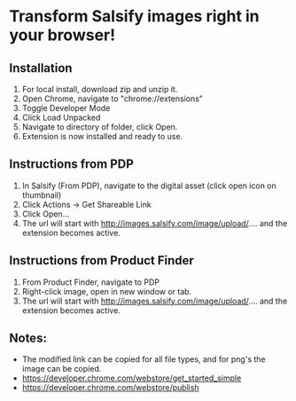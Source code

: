 # Transform Salsify images right in your browser!

## Installation
1. For local install, download zip and unzip it.
2. Open Chrome, navigate to "chrome://extensions"
3. Toggle Developer Mode
4. Click Load Unpacked
5. Navigate to directory of folder, click Open.
6. Extension is now installed and ready to use.


## Instructions from PDP
1. In Salsify (From PDP), navigate to the digital asset (click open icon on thumbnail)
2. Click Actions -> Get Shareable Link
3. Click Open...
4. The url will start with http://images.salsify.com/image/upload/.... and the extension becomes active.

## Instructions from Product Finder
1. From Product Finder, navigate to PDP
2. Right-click image, open in new window or tab. 
3. The url will start with http://images.salsify.com/image/upload/.... and the extension becomes active.

## Notes:
* The modified link can be copied for all file types, and for png's the image can be copied.
* https://developer.chrome.com/webstore/get_started_simple
* https://developer.chrome.com/webstore/publish

